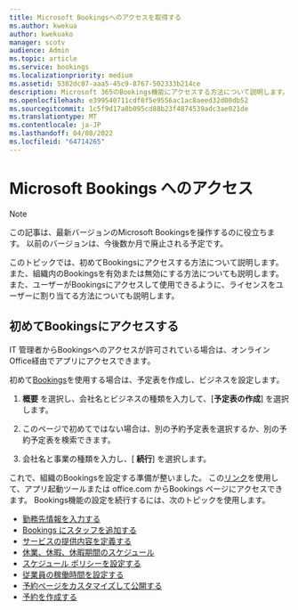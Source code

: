 ```yaml
---
title: Microsoft Bookingsへのアクセスを取得する
ms.author: kwekua
author: kwekuako
manager: scotv
audience: Admin
ms.topic: article
ms.service: bookings
ms.localizationpriority: medium
ms.assetid: 5382dc07-aaa5-45c9-8767-502333b214ce
description: Microsoft 365のBookings機能にアクセスする方法について説明します。
ms.openlocfilehash: e399540711cdf0f5e9556ac1ac8aeed32d00db52
ms.sourcegitcommit: 1c5f9d17a8b095cd88b23f4874539adc3ae021de
ms.translationtype: MT
ms.contentlocale: ja-JP
ms.lasthandoff: 04/08/2022
ms.locfileid: "64714265"
---
```

# <a name="get-access-to-microsoft-bookings"></a>Microsoft Bookings へのアクセス

> [!NOTE]
> この記事は、最新バージョンのMicrosoft Bookingsを操作するのに役立ちます。 以前のバージョンは、今後数か月で廃止される予定です。

このトピックでは、初めてBookingsにアクセスする方法について説明します。 また、組織内のBookingsを有効または無効にする方法についても説明します。 また、ユーザーがBookingsにアクセスして使用できるように、ライセンスをユーザーに割り当てる方法についても説明します。

## <a name="access-bookings-for-the-first-time"></a>初めてBookingsにアクセスする

IT 管理者からBookingsへのアクセスが許可されている場合は、オンラインOffice経由でアプリにアクセスできます。

初めて[Bookings](https://outlook.office.com/bookings/onboarding)を使用する場合は、予定表を作成し、ビジネスを設定します。

1. **概要** を選択し、会社名とビジネスの種類を入力して、[**予定表の作成**] を選択します。

1. このページで初めてではない場合は、別の予約予定表を選択するか、別の予約予定表を検索できます。

2. 会社名と事業の種類を入力し、[ **続行**] を選択します。

これで、組織のBookingsを設定する準備が整いました。 この[リンク](https://outlook.office.com/bookings/onboarding)を使用して、アプリ起動ツールまたは office.com からBookings ページにアクセスできます。 Bookings機能の設定を続行するには、次のトピックを使用します。

- [勤務先情報を入力する](enter-business-information.md)
- [Bookings にスタッフを追加する](add-staff.md)
- [サービスの提供内容を定義する](define-service-offerings.md)
- [休業、休暇、休暇期間のスケジュール](schedule-closures-time-off-vacation.md)
- [スケジュール ポリシーを設定する](set-scheduling-policies.md)
- [従業員の稼働時間を設定する](employee-hours.md)
- [予約ページをカスタマイズして公開する](customize-booking-page.md)
- [予約を作成する](create-a-manual-booking.md)